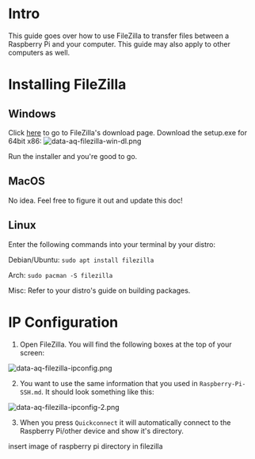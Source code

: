 # Intro

This guide goes over how to use FileZilla to transfer files between a Raspberry Pi and your computer. This guide may also apply to other computers as well.

# Installing FileZilla

## Windows

Click [here](https://filezilla-project.org/download.php?show_all=1) to go to FileZilla's download page. Download the setup.exe for 64bit x86: ![data-aq-filezilla-win-dl.png](./_static/images/data-aq-filezilla-win-dl.png)

Run the installer and you're good to go.

## MacOS

No idea. Feel free to figure it out and update this doc!

## Linux
Enter the following commands into your terminal by your distro:

Debian/Ubuntu:
`sudo apt install filezilla`

Arch:
`sudo pacman -S filezilla`

Misc: Refer to your distro's guide on building packages.

# IP Configuration

1. Open FileZilla. You will find the following boxes at the top of your screen:

![data-aq-filezilla-ipconfig.png](./_static/images/data-aq-filezilla-ipconfig.png)

2. You want to use the same information that you used in `Raspberry-Pi-SSH.md`. It should look something like this:

![data-aq-filezilla-ipconfig-2.png](./_static/images/data-aq-filezilla-ipconfig-2.png)

3. When you press `Quickconnect` it will automatically connect to the Raspberry Pi/other device and show it's directory.

insert image of raspberry pi directory in filezilla
